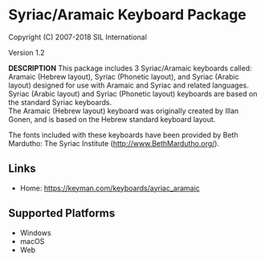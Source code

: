 Syriac/Aramaic Keyboard Package
=====================

Copyright (C) 2007-2018 SIL International

Version 1.2

__DESCRIPTION__
This package includes 3 Syriac/Aramaic keyboards called: Aramaic (Hebrew layout), Syriac (Phonetic layout),
and Syriac (Arabic layout) designed for use with Aramaic and Syriac and related languages.
Syriac (Arabic layout) and Syriac (Phonetic layout) keyboards are based on the standard Syriac keyboards.  
The Aramaic (Hebrew layout) keyboard was originally created by Illan Gonen, and is based on the Hebrew 
standard keyboard layout.

The fonts included with these keyboards have been provided by Beth Mardutho: The Syriac Institute
(http://www.BethMardutho.org/).

Links
-----

 * Home:     https://keyman.com/keyboards/ayriac_aramaic

Supported Platforms
-------------------
 * Windows
 * macOS
 * Web


 